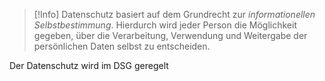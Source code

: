 >[!Info]
>Datenschutz basiert auf dem Grundrecht zur *informationellen Selbstbestimmung*. Hierdurch wird jeder Person die Möglichkeit gegeben, über die Verarbeitung, Verwendung und Weitergabe der persönlichen Daten selbst zu entscheiden.

Der Datenschutz wird im DSG geregelt


